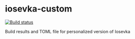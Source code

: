 # iosevka-custom

[![Build status](https://ci.appveyor.com/api/projects/status/ndn9e1xxhssdqoal?svg=true)](https://ci.appveyor.com/project/KnotUntied/iosevka-custom)

Build results and TOML file for personalized version of Iosevka
